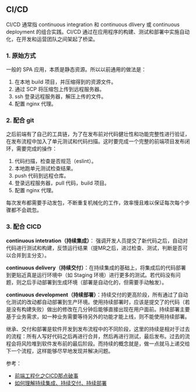 ## CI/CD
CI/CD 通常指 continuous integration 和 continuous dlivery 或 continuous deployment 的组合实践。CI/CD 通过在应用程序的构建、测试和部署中实施自动化，在开发和运营团队之间架起了桥梁。

### 1. 原始方式
一般的 SPA 应用，本质是静态资源。所以以前通用的做法是：
1. 在本地 build 项目，并压缩得到的资源文件。
2. 通过 SCP 将压缩包上传到远程服务器。
3. ssh 登录远程服务器，解压上传的文件。
4. 配置 nginx 代理。

### 2. 配合 git
之后前端有了自己的工具链，为了在发布前对代码健壮性和功能完整性进行验证，在发布流程中加入了单元测试和代码扫描。这时要完成一个完整的前端项目发布闭环，需要完成的操作：
1. 代码扫描，检查是否规范（eslint）。
2. 本地跑单元测试检查结果。
3. push 代码到远程仓库。
4. 登录远程服务器，pull 代码，build 项目。
5. 配置 nginx 代理。

每次发布都需要手动发包，不断重复机械化的工作，效率慢且难以保证每次每个步骤都不会疏忽。

### 3. 配合 CICD
**continuous intetration（持续集成）**： 强调开发人员提交了新代码之后，自动对代码进行测试和构建，反馈运行结果（提MR之后，进过检查、测试，判断是否可以合并到主分支）。

**continuous delivery（持续交付）**：在持续集成的基础上，将集成后的代码部署到更贴近真是运行环境中（如 Staging 环境）进行更多的测试。若代码没有问题，则之后手动部署到生成环境（部署是自动化的，但需要手动触发）。

**continuous development（持续部署）**：持续交付的更高阶段，所有通过了自动化测试的改动都自动部署到生产环境。使用持续部署时，应该是提交了的代码（若是没有构建失败）做出的修改在几分钟后能够直接出现在用户面前。持续部署主要基于业务需求，如一种业务需要等待另外的功能才能上线，则不能使用持续部署。

继承、交付和部署是软件开发到发布流程中的不同阶段，这里的持续是相对于过去的流程：所有人写好代码之后再进行合并，然后再进行测试，最后发布。过去的流程会将风险堆到软件发布前的最后阶段。而持续的概念就是，做一点就马上递交给下一个流程，这样能够尽早地发现并解决问题。

参考：
- [前端工程化之CICD那点破事](https://juejin.cn/post/6870325047324573710)
- [如何理解持续集成、持续交付、持续部署](https://www.zhihu.com/question/23444990)